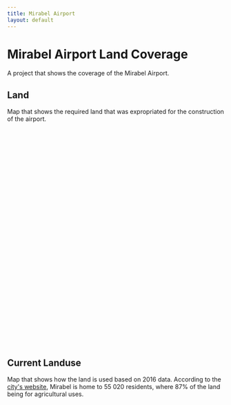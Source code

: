 ```yaml
---
title: Mirabel Airport
layout: default
---
```


# Mirabel Airport Land Coverage
A project that shows the coverage of the Mirabel Airport.

## Land
Map that shows the required land that was expropriated for the construction of the airport.
<div id="mapidmirabel" style="width: 700px; height: 500px">
      <script>
            var mapmirabel = L.map('mapidmirabel').setView([45.657400, -74.075657], 10);
            L.tileLayer('https://api.tiles.mapbox.com/v4/{id}/{z}/{x}/{y}.png?access_token={accessToken}', {
                  attribution: '<a href="https://www.tvanouvelles.ca/2015/10/06/des-images-de-laeroport-rarement-vues">TVA Nouvelles/Des images de laéroport rarement vues</a><br>Map data &copy; <a href="https://www.openstreetmap.org/">OpenStreetMap</a> contributors, <a href="https://creativecommons.org/licenses/by-sa/2.0/">CC-BY-SA</a>, Imagery © <a href="https://www.mapbox.com/">Mapbox</a>',
                  maxZoom: 18,
                  id: 'mapbox.streets',
                  accessToken: 'pk.eyJ1IjoiZ3BlcnJlYXVsdDkxIiwiYSI6ImNqdXJqYmxubTBpbDU0M25wdm5hMnk2dGEifQ.xS5T9S5SvQKL8wiChwUErA'
            }).addTo(mapmirabel)
            var geojsonMirabel = {
                  fillColor: "#a90f32",
                  color: "#a90f32",
                  weight: 1,
                  opacity: 1,
                  fillOpacity: 0.8
            };
            function polystyle(feature) {
                return {
                  fillColor: "#a90f32",
                  weight: 2,
                  opacity: 0.5,
                  color: "#a90f32",
                  fillOpacity: 0.5
                };
            }
            $.getJSON("geo_layers/mirabelairportpoly.geojson",function(data){
                  L.geoJson(data, {
                      style: polystyle
                  }).addTo(mapmirabel);
            });
            var legend = L.control({position: 'bottomleft'});
            legend.onAdd = function (mapmirabel) {
                  var div = L.DomUtil.create('div', 'info legend');/*,
                  labels = ['<strong>Metro</strong>'],
                  categories = ['Line 5'];
                  labels.push(categories);
                  div.innerHTML = labels.join('<br>'); */
                  /*div.innerHTML += "<h4>Metro</h4>";*/
                  div.innerHTML += '<i class="polygon" style="background: #a90f32"></i><span>Mirabel Aiport Land</span><br>';
                  return div
            }
            legend.addTo(mapmirabel);
     </script>
</div>

## Current Landuse
Map that shows how the land is used based on 2016 data. According to the [city's website](https://ville.mirabel.qc.ca/ville/a-propos-de-mirabel), Mirabel is home to 55 020 residents, where 87% of the land being for agricultural uses.
<div id="mapidmirabelclass" style="width: 700px; height: 500px">
      <script>
            var mapmirabelclass = L.map('mapidmirabelclass').setView([45.657400, -74.075657], 10);
            L.tileLayer('https://api.tiles.mapbox.com/v4/{id}/{z}/{x}/{y}.png?access_token={accessToken}', {
                  attribution: '<a href="https://www.tvanouvelles.ca/2015/10/06/des-images-de-laeroport-rarement-vues">TVA Nouvelles/Des images de laéroport rarement vues</a><br>Map data &copy; <a href="https://www.openstreetmap.org/">OpenStreetMap</a> contributors, <a href="https://creativecommons.org/licenses/by-sa/2.0/">CC-BY-SA</a>, Imagery © <a href="https://www.mapbox.com/">Mapbox</a>',
                  maxZoom: 18,
                  id: 'mapbox.streets',
                  accessToken: 'pk.eyJ1IjoiZ3BlcnJlYXVsdDkxIiwiYSI6ImNqdXJqYmxubTBpbDU0M25wdm5hMnk2dGEifQ.xS5T9S5SvQKL8wiChwUErA'
            }).addTo(mapmirabelclass)
            var geojsonMirabel = {
                  fillColor: "#a90f32",
                  color: "#a90f32",
                  weight: 1,
                  opacity: 1,
                  fillOpacity: 0.8
            };
            function mirastyle(feature) {
                switch (feature.properties.class){
                  case 'Agricole': return {
                    fillColor: "#a90f32",
                    weight: 2,
                    opacity: 0.5,
                    color: "#a90f32",
                    fillOpacity: 0.5
                  };
                  case 'Bureau': return {
                    fillColor: "#a90f32",
                    weight: 2,
                    opacity: 0.5,
                    color: "#a90f32",
                    fillOpacity: 0.5
                  }
                  case 'Commerciale': return {
                    fillColor: "#a90f32",
                    weight: 2,
                    opacity: 0.5,
                    color: "#a90f32",
                    fillOpacity: 0.5
                  }
                  case 'Golf': return {
                    fillColor: "#a90f32",
                    weight: 2,
                    opacity: 0.5,
                    color: "#a90f32",
                    fillOpacity: 0.5
                  }
                  case 'Hydrographie': return {
                    fillColor: "#a90f32",
                    weight: 2,
                    opacity: 0.5,
                    color: "#a90f32",
                    fillOpacity: 0.5
                  }
                  case 'Industrie': return {
                    fillColor: "#a90f32",
                    weight: 2,
                    opacity: 0.5,
                    color: "#a90f32",
                    fillOpacity: 0.5
                  }
                  case 'Institution économique': return {
                    fillColor: "#a90f32",
                    weight: 2,
                    opacity: 0.5,
                    color: "#a90f32",
                    fillOpacity: 0.5
                  }
                  case 'Institution non-économique': return {
                    fillColor: "#a90f32",
                    weight: 2,
                    opacity: 0.5,
                    color: "#a90f32",
                    fillOpacity: 0.5
                  }
                  case 'Parc ou espace vert': return {
                    fillColor: "#a90f32",
                    weight: 2,
                    opacity: 0.5,
                    color: "#a90f32",
                    fillOpacity: 0.5
                  }
                  case 'Residence 1 logement': return {
                    fillColor: "#a90f32",
                    weight: 2,
                    opacity: 0.5,
                    color: "#a90f32",
                    fillOpacity: 0.5
                  }
                  case 'Residence ou condo 2-4 logements': return {
                    fillColor: "#a90f32",
                    weight: 2,
                    opacity: 0.5,
                    color: "#a90f32",
                    fillOpacity: 0.5
                  }
                  case 'Residence ou condo 25+ logements': return {
                    fillColor: "#a90f32",
                    weight: 2,
                    opacity: 0.5,
                    color: "#a90f32",
                    fillOpacity: 0.5
                  }
                  case 'Residence ou condo 5-24 logements': return {
                    fillColor: "#a90f32",
                    weight: 2,
                    opacity: 0.5,
                    color: "#a90f32",
                    fillOpacity: 0.5
                  }
                  case 'Rue ou ruelle': return {
                    fillColor: "#a90f32",
                    weight: 2,
                    opacity: 0.5,
                    color: "#a90f32",
                    fillOpacity: 0.5
                  }
                  case 'Stationnement': return {
                    fillColor: "#a90f32",
                    weight: 2,
                    opacity: 0.5,
                    color: "#a90f32",
                    fillOpacity: 0.5
                  }
                  case 'Terrain vacant': return {
                    fillColor: "#a90f32",
                    weight: 2,
                    opacity: 0.5,
                    color: "#a90f32",
                    fillOpacity: 0.5
                  }
                  case 'Utilité publique': return {
                    fillColor: "#a90f32",
                    weight: 2,
                    opacity: 0.5,
                    color: "#a90f32",
                    fillOpacity: 0.5
                  }
                  case 'Zone aéroportuaire': return {
                    fillColor: "#a90f32",
                    weight: 2,
                    opacity: 0.5,
                    color: "#a90f32",
                    fillOpacity: 0.5
                  }
                  case 'Zone ferroviaire': return {
                    fillColor: "#a90f32",
                    weight: 2,
                    opacity: 0.5,
                    color: "#a90f32",
                    fillOpacity: 0.5
                  }
                }
            }
            function forEachFeature(feature, layer) {
                var popupContent =  feature.properties.class;
                layer.bindPopup(popupContent);
                //layer.bindTooltip(popupContent);
            }
            $.getJSON("geo_layers/classification_74005-US-2016.geojson",function(data){
                  L.geoJson(data, {
                      style: mirastyle

                  }).addTo(mapmirabelclass);
            });
            var legend = L.control({position: 'bottomleft'});
            legend.onAdd = function (mapmirabelclass) {
                  var div = L.DomUtil.create('div', 'info legend');/*,
                  labels = ['<strong>Metro</strong>'],
                  categories = ['Line 5'];
                  labels.push(categories);
                  div.innerHTML = labels.join('<br>'); */
                  /*div.innerHTML += "<h4>Metro</h4>";*/
                  div.innerHTML += '<i class="polygon" style="background: #a90f32"></i><span>Mirabel Landuse</span><br>';
                  return div
            }
            legend.addTo(mapmirabelclass);
     </script>
</div>
